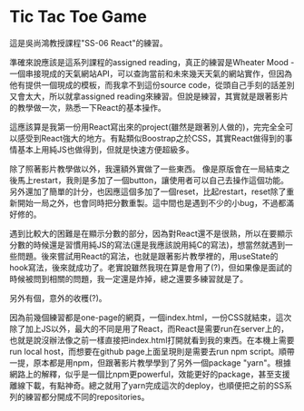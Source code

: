 # Tic Tac Toe Game

這是吳尚鴻教授課程"SS-06 React"的練習。

準確來說應該是這系列課程的assigned reading，真正的練習是Wheater Mood - 一個串接現成的天氣網站API，可以查詢當前和未來幾天天氣的網站實作，但因為他有提供一個現成的模板，而我拿不到這份source code，從頭自己手刻的話差別又會太大，所以就拿assigned reading來練習。但說是練習，其實就是跟著影片的教學做一次，熟悉一下React的基本操作。

這應該算是我第一份用React寫出來的project(雖然是跟著別人做的)，完完全全可以感受到React強大的地方。有點類似Boostrap之於CSS，其實React做得到的事情基本上用純JS也做得到，但就是快速方便超級多。

除了照著影片教學做以外，我還額外實做了一些東西。
像是原版會在一局結束之後馬上restart，我則是多加了一個button，讓使用者可以自己去操作這個功能。另外還加了簡單的計分，也因應這個多加了一個reset，比起restart，reset除了重新開始一局之外，也會同時把分數重製。這中間也是遇到不少的小bug，不過都滿好修的。

遇到比較大的困難是在顯示分數的部分，因為對React還不是很熟，所以在要顯示分數的時候還是習慣用純JS的寫法(還是我應該說用純C的寫法)，想當然就遇到一些問題。後來嘗試用React的寫法，也就是跟著影片教學裡的，用useState的hook寫法，後來就成功了。老實說雖然我現在算是會用了(?)，但如果像是面試的時候被問到相關的問題，我一定還是炸掉，總之還要多練習就是了。

另外有個，意外的收穫(?)。

因為前幾個練習都是one-page的網頁，一個index.html，一份CSS就結束，這次除了加上JS以外，最大的不同是用了React，而React是需要run在server上的，也就是說沒辦法像之前一樣直接把index.html打開就看到我的東西。在本機上需要run local host，而想要在github page上面呈現則是需要去run npm script。順帶一提，原本都是用npm，但跟著影片教學學到了另外一個package "yarn"。根據網路上的解釋，似乎是一個比npm更powerful，效能更好的package，甚至支援離線下載，有點神奇。總之就用了yarn完成這次的deploy，也順便把之前的SS系列的練習都分開成不同的repositories。